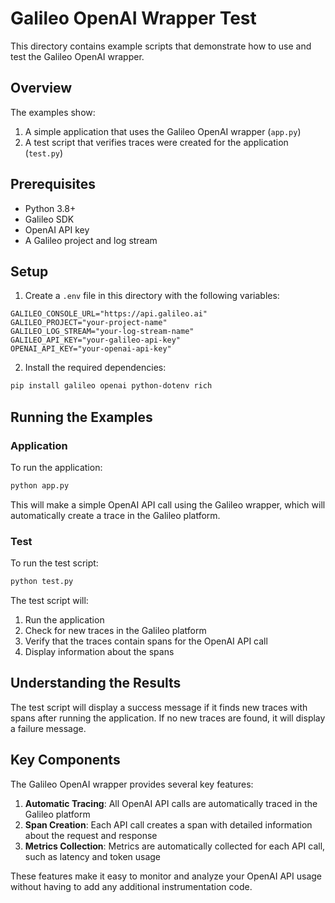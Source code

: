 # Galileo OpenAI Wrapper Test

This directory contains example scripts that demonstrate how to use and test the Galileo OpenAI wrapper.

## Overview

The examples show:

1. A simple application that uses the Galileo OpenAI wrapper (`app.py`)
2. A test script that verifies traces were created for the application (`test.py`)

## Prerequisites

- Python 3.8+
- Galileo SDK
- OpenAI API key
- A Galileo project and log stream

## Setup

1. Create a `.env` file in this directory with the following variables:

```
GALILEO_CONSOLE_URL="https://api.galileo.ai"
GALILEO_PROJECT="your-project-name"
GALILEO_LOG_STREAM="your-log-stream-name"
GALILEO_API_KEY="your-galileo-api-key"
OPENAI_API_KEY="your-openai-api-key"
```

2. Install the required dependencies:

```bash
pip install galileo openai python-dotenv rich
```

## Running the Examples

### Application

To run the application:

```bash
python app.py
```

This will make a simple OpenAI API call using the Galileo wrapper, which will automatically create a trace in the Galileo platform.

### Test

To run the test script:

```bash
python test.py
```

The test script will:

1. Run the application
2. Check for new traces in the Galileo platform
3. Verify that the traces contain spans for the OpenAI API call
4. Display information about the spans

## Understanding the Results

The test script will display a success message if it finds new traces with spans after running the application. If no new traces are found, it will display a failure message.

## Key Components

The Galileo OpenAI wrapper provides several key features:

1. **Automatic Tracing**: All OpenAI API calls are automatically traced in the Galileo platform
2. **Span Creation**: Each API call creates a span with detailed information about the request and response
3. **Metrics Collection**: Metrics are automatically collected for each API call, such as latency and token usage

These features make it easy to monitor and analyze your OpenAI API usage without having to add any additional instrumentation code.
